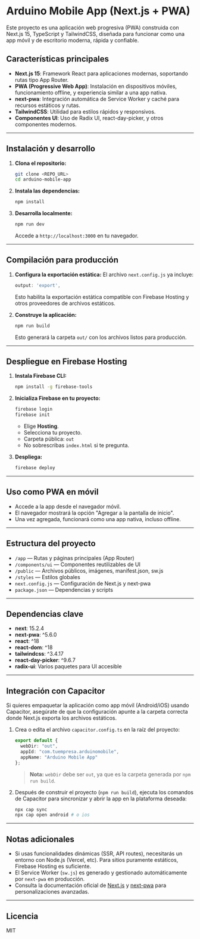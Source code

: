 # Arduino Mobile App (Next.js + PWA)

Este proyecto es una aplicación web progresiva (PWA) construida con Next.js 15, TypeScript y TailwindCSS, diseñada para funcionar como una app móvil y de escritorio moderna, rápida y confiable.

## Características principales

- **Next.js 15**: Framework React para aplicaciones modernas, soportando rutas tipo App Router.
- **PWA (Progressive Web App)**: Instalación en dispositivos móviles, funcionamiento offline, y experiencia similar a una app nativa.
- **next-pwa**: Integración automática de Service Worker y caché para recursos estáticos y rutas.
- **TailwindCSS**: Utilidad para estilos rápidos y responsivos.
- **Componentes UI**: Uso de Radix UI, react-day-picker, y otros componentes modernos.

---

## Instalación y desarrollo

1. **Clona el repositorio:**
   ```bash
   git clone <REPO_URL>
   cd arduino-mobile-app
   ```

2. **Instala las dependencias:**
   ```bash
   npm install
   ```

3. **Desarrolla localmente:**
   ```bash
   npm run dev
   ```
   Accede a `http://localhost:3000` en tu navegador.

---

## Compilación para producción

1. **Configura la exportación estática:**
   El archivo `next.config.js` ya incluye:
   ```js
   output: 'export',
   ```
   Esto habilita la exportación estática compatible con Firebase Hosting y otros proveedores de archivos estáticos.

2. **Construye la aplicación:**
   ```bash
   npm run build
   ```
   Esto generará la carpeta `out/` con los archivos listos para producción.

---

## Despliegue en Firebase Hosting

1. **Instala Firebase CLI:**
   ```bash
   npm install -g firebase-tools
   ```

2. **Inicializa Firebase en tu proyecto:**
   ```bash
   firebase login
   firebase init
   ```
   - Elige **Hosting**.
   - Selecciona tu proyecto.
   - Carpeta pública: `out`
   - No sobrescribas `index.html` si te pregunta.

3. **Despliega:**
   ```bash
   firebase deploy
   ```

---

## Uso como PWA en móvil

- Accede a la app desde el navegador móvil.
- El navegador mostrará la opción "Agregar a la pantalla de inicio".
- Una vez agregada, funcionará como una app nativa, incluso offline.

---

## Estructura del proyecto

- `/app` — Rutas y páginas principales (App Router)
- `/components/ui` — Componentes reutilizables de UI
- `/public` — Archivos públicos, imágenes, manifest.json, sw.js
- `/styles` — Estilos globales
- `next.config.js` — Configuración de Next.js y next-pwa
- `package.json` — Dependencias y scripts

---

## Dependencias clave

- **next**: 15.2.4
- **next-pwa**: ^5.6.0
- **react**: ^18
- **react-dom**: ^18
- **tailwindcss**: ^3.4.17
- **react-day-picker**: ^9.6.7
- **radix-ui**: Varios paquetes para UI accesible

---

## Integración con Capacitor

Si quieres empaquetar la aplicación como app móvil (Android/iOS) usando Capacitor, asegúrate de que la configuración apunte a la carpeta correcta donde Next.js exporta los archivos estáticos.

1. Crea o edita el archivo `capacitor.config.ts` en la raíz del proyecto:
   ```ts
   export default {
     webDir: "out",
     appId: "com.tuempresa.arduinomobile",
     appName: "Arduino Mobile App"
   };
   ```
   > **Nota:** `webDir` debe ser `out`, ya que es la carpeta generada por `npm run build`.

2. Después de construir el proyecto (`npm run build`), ejecuta los comandos de Capacitor para sincronizar y abrir la app en la plataforma deseada:
   ```bash
   npx cap sync
   npx cap open android # o ios
   ```

---

## Notas adicionales

- Si usas funcionalidades dinámicas (SSR, API routes), necesitarás un entorno con Node.js (Vercel, etc). Para sitios puramente estáticos, Firebase Hosting es suficiente.
- El Service Worker (`sw.js`) es generado y gestionado automáticamente por `next-pwa` en producción.
- Consulta la documentación oficial de [Next.js](https://nextjs.org/docs) y [next-pwa](https://github.com/shadowwalker/next-pwa) para personalizaciones avanzadas.

---

## Licencia

MIT
